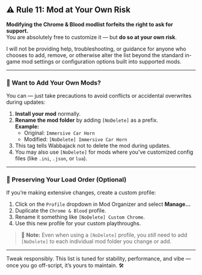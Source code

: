 ## ⚠️ Rule 11: Mod at Your Own Risk

**Modifying the Chrome & Blood modlist forfeits the right to ask for support.**  
You are absolutely free to customize it — but **do so at your own risk**.

I will not be providing help, troubleshooting, or guidance for anyone who chooses to add, remove, or otherwise alter the list beyond the standard in-game mod settings or configuration options built into supported mods.

---

### 🧪 Want to Add Your Own Mods?

You can — just take precautions to avoid conflicts or accidental overwrites during updates:

1. **Install your mod** normally.
2. **Rename the mod folder** by adding `[NoDelete]` as a prefix.  
   **Example:**  
   - Original: `Immersive Car Horn`  
   - Modified: `[NoDelete] Immersive Car Horn`
3. This tag tells Wabbajack not to delete the mod during updates.
4. You may also use `[NoDelete]` for mods where you've customized config files (like `.ini`, `.json`, or `lua`).

---

### 🧠 Preserving Your Load Order (Optional)

If you’re making extensive changes, create a custom profile:

1. Click on the `Profile` dropdown in Mod Organizer and select **Manage...**
2. Duplicate the `Chrome & Blood` profile.
3. Rename it something like `[NoDelete] Custom Chrome`.
4. Use this new profile for your custom playthroughs.

> 🔔 **Note:** Even when using a `[NoDelete]` profile, you *still* need to add `[NoDelete]` to each individual mod folder you change or add.

---

Tweak responsibly. This list is tuned for stability, performance, and vibe — once you go off-script, it’s yours to maintain. 🛠
